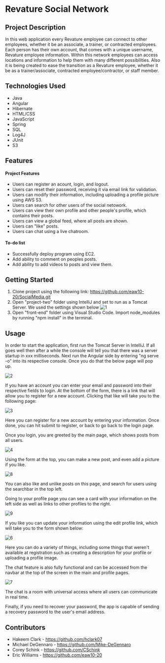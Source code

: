 # Revature Social Network

## Project Description

In this web application every Revature employee can connect to other employees, whether it be an associate, a trainer, or contracted employees. Each person has their own account, that comes with a unique username, Revature employee information. Within this network employees can access locations and information to help them with many different possibilities. Also it is being created to ease the transition as a Revature employee, whether it be as a trainer/associate, contracted employee/contractor, or staff member.

## Technologies Used

* Java
* Angular
* Hibernate
* HTML/CSS
* JavaScript
* Spring
* SQL
* Log4J
* JUnit
* S3

## Features

#### Project Features

* Users can register an acount, login, and logout.
* Users can reset their password, receiving it via email link for validation.
* Users can modify their information, including uploading a profile picture using AWS S3.
* Users can search for other users of the social netowork.
* Users can view their own profile and other people's profile, which contains their posts.
* Users can view a global feed, where all posts are shown.
* Users can "like" posts.
* Users can chat using a live chatroom.

#### To-do list

* Successfully deploy program using EC2.
* Add ability to comment on peoples posts.
* Add ability to add videos to posts and view them.

## Getting Started

1. Clone project using the following link: https://github.com/eaw10-20/SocialMedia.git
2. Open "project-two" folder using IntelliJ and set to run as a Tomcat Server. We used the settings shown below ![1](https://user-images.githubusercontent.com/60686880/116504890-4d332b00-a86e-11eb-94d1-77735c017ced.jpg)
3. Open "front-end" folder using Visual Studio Code. Import node_modules by running "npm install" in the terminal.

## Usage

In order to start the application, first run the Tomcat Server in IntelliJ. If all goes well then after a while the console will tell you that there was a server startup in xxx milliseconds. Next run the Angular side by entering "ng serve -o" into its respective console. Once you do that the below page will pop up.

![2](https://user-images.githubusercontent.com/60686880/116505867-d6e3f800-a870-11eb-9054-377498b8c97c.jpg)

If you have an account you can enter your email and password into their respective fields to login. At the bottom of the form, there is a link that will allow you to register for a new account. Clicking that like will take you to the following page:

![3](https://user-images.githubusercontent.com/60686880/116506222-b4061380-a871-11eb-945b-72b5b9ff6442.jpg)

Here you can register for a new account by entering your information. Once done, you can hit submit to register, or back to go back to the login page.

Once you login, you are greeted by the main page, which shows posts from all users.

![4](https://user-images.githubusercontent.com/60686880/116507034-5b377a80-a873-11eb-9af0-88d7bd34fec3.jpg)

Using the form at the top, you can make a new post, and even add a picture if you like.

![8](https://user-images.githubusercontent.com/60686880/116507131-85893800-a873-11eb-9a2a-0893097b4982.jpg)

You can also like and unlike posts on this page, and search for users using the searchbar in the top left.

Going to your profile page you can see a card with your information on the left side as well as links to other profiles to the right.

![9](https://user-images.githubusercontent.com/60686880/116507332-eadd2900-a873-11eb-8ac3-7f0745945e82.jpg)

If you like you can update your information using the edit profile link, which will take you to the form shown below:

![6](https://user-images.githubusercontent.com/60686880/116507407-0c3e1500-a874-11eb-9f2c-d365642d664d.jpg)

Here you can do a variety of things, including some things that weren't available at registration such as creating a description for your profile or uploading a profile image.

The chat feature is also fully functional and can be accessed from the navbar at the top of the screen in the main and profile pages.

![7](https://user-images.githubusercontent.com/60686880/116507637-7d7dc800-a874-11eb-89c6-1464582088b4.jpg)

The chat is a room with universal access where all users can communicate in real time.

Finally, if you need to recover your password, the app is capable of sending a recovery password to the user's email address.


## Contributors
* Hakeem Clark      - https://github.com/hclark07
* Michael DeGennaro - https://github.com/Mike-DeGennaro
* Corey Schink      - https://github.com/CSchink
* Eric Williams     - https://github.com/eaw10-20
